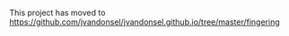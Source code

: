 
This project has moved to https://github.com/jvandonsel/jvandonsel.github.io/tree/master/fingering

